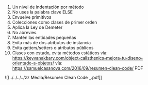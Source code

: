 1. Un nivel de indentación por método
2. No uses la palabra clave ELSE
3. Envuelve primitivos
4. Colecciones como clases de primer orden
5. Aplica la Ley de Demeter
6. No abrevies
7. Mantén las entidades pequeñas
8. Evita más de dos atributos de instancia
9. Evita getters/setters o atributos públicos
10. Clases con estado, evita métodos estáticos
vía: https://keyvanakbary.com/object-calisthenics-mejora-tu-diseno-orientado-a-objetos/
vía: https://samuelcasanova.com/2016/09/resumen-clean-code/     PDF

![[../../../../zz Media/Resumen Clean Code _.pdf]]